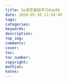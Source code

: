 ```yaml
---
title: Go语言基础学习day06
date: 2020-05-30 11:54:49
tags:
categories:
keywords:
description:
top_img:
comments:
cover:
toc:
toc_number:
copyright:
mathjax:
katex:
---
```

